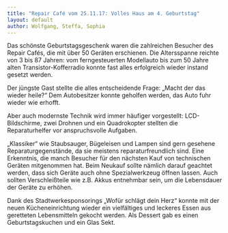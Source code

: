 ```yaml
---
title: "Repair Café vom 25.11.17: Volles Haus am 4. Geburtstag"
layout: default
author: Wolfgang, Steffa, Sophia
---
```



Das schönste Geburtstagsgeschenk waren die zahlreichen Besucher des Repair Cafés, die mit über 50 Geräten erschienen.
Die Altersspanne reichte von 3 bis 87 Jahren: vom ferngesteuerten Modellauto bis zum 50 Jahre alten Transistor-Kofferradio konnte fast alles erfolgreich wieder instand gesetzt werden.

Der jüngste Gast stellte die alles entscheidende Frage: „Macht der das wieder heile?“
Dem Autobesitzer konnte geholfen werden, das Auto fuhr wieder wie erhofft.

Aber auch modernste Technik wird immer häufiger vorgestellt: LCD-Bildschirme, zwei Drohnen und ein Quadrokopter stellten die Reparaturhelfer vor anspruchsvolle Aufgaben.

„Klassiker“ wie Staubsauger, Bügeleisen und Lampen sind gern gesehene Reparaturgegenstände, da sie meistens reparaturfreundlich sind. Eine Erkenntnis, die manch Besucher für den nächsten Kauf von technischen Geräten mitgenommen hat. Beim Neukauf sollte nämlich darauf geachtet werden, dass sich Geräte auch ohne Spezialwerkzeug öffnen lassen. Auch sollten Verschleißteile wie z.B. Akkus entnehmbar sein, um die Lebensdauer der Geräte zu erhöhen.

Dank des Stadtwerkesponsorings „Wofür schlägt dein Herz“ konnte mit der neuen Kücheneinrichtung wieder ein vielfältiges und leckeres Essen aus geretteten Lebensmitteln gekocht werden. Als Dessert gab es einen Geburtstagskuchen und ein Glas Sekt.

